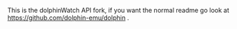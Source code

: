 This is the dolphinWatch API fork, if you want the normal readme go look at https://github.com/dolphin-emu/dolphin .
